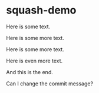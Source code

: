 # squash-demo

Here is some text.

Here is some more text.

Here is some more text.

Here is even more text.

And this is the end.

Can I change the commit message?